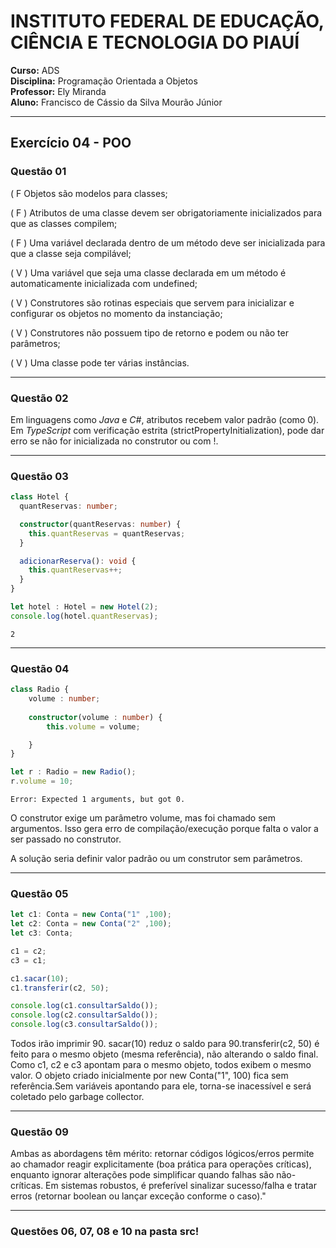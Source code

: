 # INSTITUTO FEDERAL DE EDUCAÇÃO, CIÊNCIA E TECNOLOGIA DO PIAUÍ

**Curso:** ADS  
**Disciplina:** Programação Orientada a Objetos  
**Professor:** Ely Miranda  
**Aluno:** Francisco de Cássio da Silva Mourão Júnior  

---

## Exercício 04 - POO

### Questão 01
( F  Objetos são modelos para classes;

( F ) Atributos de uma classe devem ser obrigatoriamente inicializados para que as classes compilem;

( F ) Uma variável declarada dentro de um método deve ser inicializada para que a classe seja compilável;

( V ) Uma variável que seja uma classe declarada em um método é automaticamente inicializada com undefined;

( V ) Construtores são rotinas especiais que servem para inicializar e configurar os objetos no momento da instanciação;

( V ) Construtores não possuem tipo de retorno e podem ou não ter parâmetros;

( V ) Uma classe pode ter várias instâncias.

---
### Questão 02
Em linguagens como *Java* e *C#*, atributos recebem valor padrão (como 0). Em *TypeScript* com verificação estrita (strictPropertyInitialization), pode dar erro se não for inicializada no construtor ou com !.  

---

### Questão 03

```ts
class Hotel {
  quantReservas: number;

  constructor(quantReservas: number) {
    this.quantReservas = quantReservas;
  }

  adicionarReserva(): void {
    this.quantReservas++;
  }
}

let hotel : Hotel = new Hotel(2);
console.log(hotel.quantReservas);
```
```Saída
2
```

---

### Questão 04

```ts
class Radio {
    volume : number;
    
    constructor(volume : number) {
        this.volume = volume;

    }
}

let r : Radio = new Radio();
r.volume = 10;
```

```Saída
Error: Expected 1 arguments, but got 0.
```

O construtor exige um parâmetro volume, mas foi chamado sem argumentos. Isso gera erro de compilação/execução porque falta o valor a ser passado no construtor. 

A solução seria definir valor padrão ou um construtor sem parâmetros.

---

### Questão 05

```ts
let c1: Conta = new Conta("1" ,100);
let c2: Conta = new Conta("2" ,100);
let c3: Conta;

c1 = c2;
c3 = c1;

c1.sacar(10);
c1.transferir(c2, 50);

console.log(c1.consultarSaldo());
console.log(c2.consultarSaldo());
console.log(c3.consultarSaldo());
```

Todos irão imprimir 90. sacar(10) reduz o saldo para 90.transferir(c2, 50) é feito para o mesmo objeto (mesma referência), não alterando o saldo final. Como c1, c2 e c3 apontam para o mesmo objeto, todos exibem o mesmo valor. O objeto criado inicialmente por new Conta("1", 100) fica sem referência.Sem variáveis apontando para ele, torna-se inacessível e será coletado pelo garbage collector.

---
### Questão 09

Ambas as abordagens têm mérito: retornar códigos lógicos/erros permite ao chamador reagir explicitamente (boa prática para operações críticas), enquanto ignorar alterações pode simplificar quando falhas são não-críticas. Em sistemas robustos, é preferível sinalizar sucesso/falha e tratar erros (retornar boolean ou lançar exceção conforme o caso)."

---

### Questões 06, 07, 08 e 10 na pasta src!